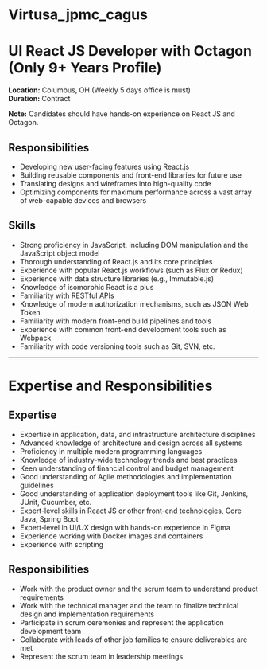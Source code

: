 # Virtusa_jpmc_cagus

# UI React JS Developer with Octagon (Only 9+ Years Profile)

**Location:** Columbus, OH (Weekly 5 days office is must)  
**Duration:** Contract

**Note:** Candidates should have hands-on experience on React JS and Octagon.

## Responsibilities

- Developing new user-facing features using React.js
- Building reusable components and front-end libraries for future use
- Translating designs and wireframes into high-quality code
- Optimizing components for maximum performance across a vast array of web-capable devices and browsers

## Skills

- Strong proficiency in JavaScript, including DOM manipulation and the JavaScript object model
- Thorough understanding of React.js and its core principles
- Experience with popular React.js workflows (such as Flux or Redux)
- Experience with data structure libraries (e.g., Immutable.js)
- Knowledge of isomorphic React is a plus
- Familiarity with RESTful APIs
- Knowledge of modern authorization mechanisms, such as JSON Web Token
- Familiarity with modern front-end build pipelines and tools
- Experience with common front-end development tools such as Webpack
- Familiarity with code versioning tools such as Git, SVN, etc.

---

# Expertise and Responsibilities

## Expertise

- Expertise in application, data, and infrastructure architecture disciplines
- Advanced knowledge of architecture and design across all systems
- Proficiency in multiple modern programming languages
- Knowledge of industry-wide technology trends and best practices
- Keen understanding of financial control and budget management
- Good understanding of Agile methodologies and implementation guidelines
- Good understanding of application deployment tools like Git, Jenkins, JUnit, Cucumber, etc.
- Expert-level skills in React JS or other front-end technologies, Core Java, Spring Boot
- Expert-level in UI/UX design with hands-on experience in Figma
- Experience working with Docker images and containers
- Experience with scripting

## Responsibilities

- Work with the product owner and the scrum team to understand product requirements
- Work with the technical manager and the team to finalize technical design and implementation requirements
- Participate in scrum ceremonies and represent the application development team
- Collaborate with leads of other job families to ensure deliverables are met
- Represent the scrum team in leadership meetings
